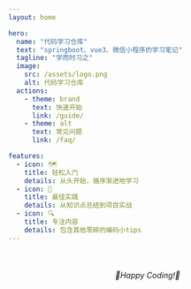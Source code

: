 ```yaml
---
layout: home

hero:
  name: "代码学习仓库"
  text: "springboot、vue3、微信小程序的学习笔记"
  tagline: "学而时习之"
  image:
    src: /assets/logo.png
    alt: 代码学习仓库
  actions:
    - theme: brand
      text: 快速开始
      link: /guide/
    - theme: alt
      text: 常见问题
      link: /faq/

features:
  - icon: 🗺
    title: 轻松入门
    details: 从头开始，循序渐进地学习
  - icon: 👣
    title: 最佳实践
    details: 从知识点总结到项目实战
  - icon: 🔍
    title: 专注内容
    details: 包含其他零碎的编码小tips 
---
```


<!-- markdownlint-disable MD033 -->
<div style="text-align:center; margin-top:50px;">
  <em>🌟Happy Coding!🌟</em>
</div>
